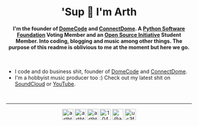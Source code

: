 <h1 align="center">'Sup 🍻 I'm Arth</h1>
<h4 align="center">I'm the founder of <a href="https://domecode.com">DomeCode</a> and  <a href="https://connectdome.com">ConnectDome</a>. A <a href="https://www.python.org/psf/">Python Software Foundation</a> Voting Member and an <a href="https://opensource.org/">Open Source Initiative</a> Student Member. Into coding, blogging and music among other things.
The purpose of this readme is oblivious to me at the moment but here we go.</h4>
<br>

- I code and do business shit, founder of [DomeCode](https://domecode.com) and  <a href="https://connectdome.com">ConnectDome</a>.
- I'm a hobbyist music producer too :) Check out my latest shit on [SoundCloud](https://soundcloud.com/arth-tyagi-892438955) or [YouTube](https://www.youtube.com/watch?v=3VJmtVYwhk4).

<br>
<hr>
<p align="center">
<a href="https://dev.to/arthtyagi" target="blank"><img align="center" src="https://cdn.jsdelivr.net/npm/simple-icons@3.0.1/icons/dev-dot-to.svg" alt="arthtyagi" height="30" width="30" /></a>
<a href="https://twitter.com/arthtyagi" target="blank"><img align="center" src="https://cdn.jsdelivr.net/npm/simple-icons@3.0.1/icons/twitter.svg" alt="arthtyagi" height="30" width="30" /></a>
<a href="https://linkedin.com/in/arthtyagi" target="blank"><img align="center" src="https://cdn.jsdelivr.net/npm/simple-icons@3.0.1/icons/linkedin.svg" alt="arthtyagi" height="30" width="30" /></a>
<a href="https://stackoverflow.com/users/10451970/arth-tyagi" target="blank"><img align="center" src="https://cdn.jsdelivr.net/npm/simple-icons@3.0.1/icons/stackoverflow.svg" alt="10451970/arth-tyagi" height="30" width="30" /></a>
<a href="https://medium.com/@arthtyagi" target="blank"><img align="center" src="https://cdn.jsdelivr.net/npm/simple-icons@3.0.1/icons/medium.svg" alt="@arthtyagi" height="30" width="30" /></a>
<a href="https://www.youtube.com/channel/UC3fMDVzGHFx0xuTBVdmbjbw" target="blank"><img align="center" src="https://cdn.jsdelivr.net/npm/simple-icons@3.0.1/icons/youtube.svg" alt="uc3fmdvzghfx0xutbvdmbjbw" height="30" width="30" /></a>
</p>
